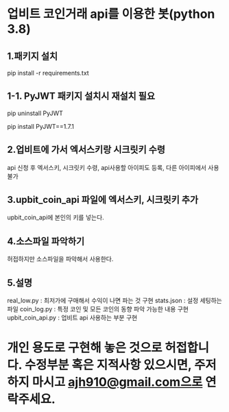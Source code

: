 # 업비트 코인거래 api를 이용한 봇(python 3.8)


## 1.패키지 설치 
pip install -r requirements.txt

## 1-1. PyJWT 패키지 설치시 재설치 필요

pip uninstall PyJWT

pip install PyJWT==1.7.1

## 2.업비트에 가서 엑서스키랑 시크릿키 수령
api 신청 후 엑서스키, 시크릿키 수령,
api사용할 아이피도 등록, 다른 아이피에서 사용불가

## 3.upbit_coin_api 파일에 엑서스키, 시크릿키 추가
upbit_coin_api에 본인의 키를 넣는다.

## 4.소스파일 파악하기
허접하지만 소스파일을 파악해서 사용한다.

## 5.설명
real_low.py : 최저가에 구매해서 수익이 나면 파는 것 구현
stats.json : 설정 세팅하는 파일
coin_log.py : 특정 코인 및 모든 코인의 동향 파악 가능한 내용 구현
upbit_coin_api.py : 업비트 api 사용하는 부분 구현

# 개인 용도로 구현해 놓은 것으로 허접합니다. 수정부분 혹은 지적사항 있으시면, 주저하지 마시고 ajh910@gmail.com으로 연락주세요.
